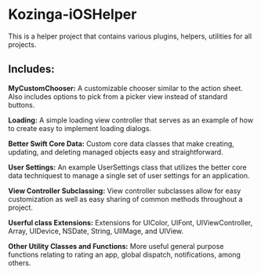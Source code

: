 # Kozinga-iOSHelper

This is a helper project that contains various plugins, helpers, utilities for all projects.

<h2>Includes:</h2>

<strong>MyCustomChooser:</strong> A customizable chooser similar to the action sheet. Also includes options to pick from a picker view instead of standard buttons.

<strong>Loading:</strong> A simple loading view controller that serves as an example of how to create easy to implement loading dialogs.

<strong>Better Swift Core Data:</strong> Custom core data classes that make creating, updating, and deleting managed objects easy and straightforward.

<strong>User Settings:</strong> An example UserSettings class that utilizes the better core data techniquest to manage a single set of user settings for an application.

<strong>View Controller Subclassing:</strong> View controller subclasses allow for easy customization as well as easy sharing of common methods throughout a project.

<strong>Userful class Extensions:</strong> Extensions for UIColor, UIFont, UIViewController, Array, UIDevice, NSDate, String, UIIMage, and UIView.

<strong>Other Utility Classes and Functions:</strong> More useful general purpose functions relating to rating an app, global dispatch, notifications, among others.
